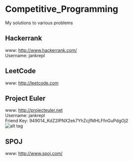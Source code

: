 # Competitive_Programming
My solutions to various problems

## Hackerrank <br />
www: http://www.hackerrank.com/ <br />
Username: jankrepl <br />


## LeetCode <br />
www: http://leetcode.com <br />

## Project Euler <br />
www: http://projecteuler.net <br />
Username: jankrepl <br />
Friend Key: 949014_KdZ2IPNX2ek7YhZcjfMHLFfnGuPdgOj2 <br />
![alt tag](http://projecteuler.net/profile/jankrepl.png) <br />

## SPOJ <br />
www: http://www.spoj.com/ <br />
